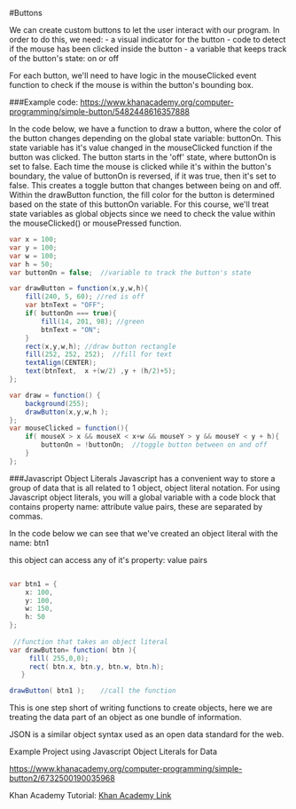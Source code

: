 #Buttons

We can create custom buttons to let the user interact with our program.  In order to do this, we need: 
    - a visual indicator for the button
    - code to detect if the mouse has been clicked inside the button
    - a variable that keeps track of the button's state: on or off 

For each button, we'll need to have logic in the mouseClicked event function to check if the mouse is within the button's bounding box.  


###Example code: 
https://www.khanacademy.org/computer-programming/simple-button/5482448616357888

In the code below, we have a function to draw a button, where the color of the button changes depending on the global state variable: buttonOn.  This state variable has it's value changed in the mouseClicked function if the button was clicked.  The button starts in the 'off' state, where buttonOn is set to false.  Each time the mouse is clicked while it's within the button's boundary, the value of buttonOn is reversed, if it was true, then it's set to false.  This creates a toggle button that changes between being on and off.  Within the drawButton function, the fill color for the button is determined based on the state of this buttonOn variable.  For this course, we'll treat state variables as global objects since we need to check the value within the mouseClicked() or mousePressed function.


```java
var x = 100;
var y = 100;
var w = 100;
var h = 50;
var buttonOn = false;  //variable to track the button's state

var drawButton = function(x,y,w,h){
    fill(240, 5, 60); //red is off
    var btnText = "OFF";
    if( buttonOn === true){
        fill(14, 201, 98); //green
        btnText = "ON";
    }
    rect(x,y,w,h); //draw button rectangle
    fill(252, 252, 252);  //fill for text
    textAlign(CENTER);
    text(btnText,  x +(w/2) ,y + (h/2)+5);
};

var draw = function() {
    background(255);
    drawButton(x,y,w,h );
};
var mouseClicked = function(){
    if( mouseX > x && mouseX < x+w && mouseY > y && mouseY < y + h){
        buttonOn = !buttonOn;  //toggle button between on and off
    }
};

```

###Javascript Object Literals
Javascript has a convenient way to store a group of data that is all related to 1 object, object literal notation. For using Javascript object literals, you will a global variable with a code block that contains property name: attribute value pairs, these are separated by commas.

In the code below we can see that we've created an object literal with the name: btn1

this object can access any of it's property: value pairs

```java

var btn1 = {
    x: 100,
    y: 100,
    w: 150,
    h: 50
};
  
 //function that takes an object literal      
var drawButton= function( btn ){
     fill( 255,0,0);
     rect( btn.x, btn.y, btn.w, btn.h);
   } 

drawButton( btn1 );    //call the function
```




This is one step short of writing functions to create objects, here we are treating the data part of an object as one bundle of information.  

JSON is a similar object syntax used as an open data standard for the web.  [](https://en.wikipedia.org/wiki/JSON)

Example Project using Javascript Object Literals for Data

https://www.khanacademy.org/computer-programming/simple-button2/6732500190035968



Khan Academy Tutorial: [Khan Academy Link](https://www.khanacademy.org/computing/computer-programming/programming-games-visualizations/programming-buttons/a/a-button-function)



